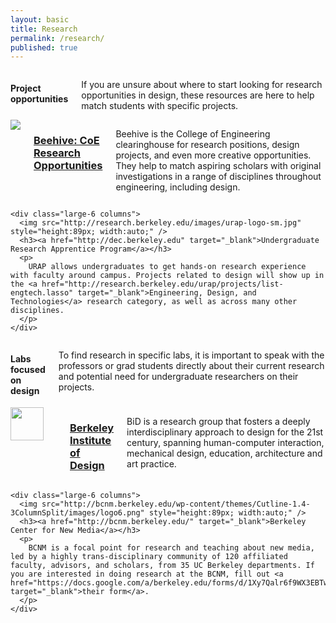 ```yaml
---
layout: basic
title: Research
permalink: /research/
published: true
---
```


<section class="page-content">

<div class="row">
	<div class="large-12 columns">
		<h4>Project opportunities</h4>
		<p>
			If you are unsure about where to start looking for research opportunities in design, these resources are here to help match students with specific projects.
		</p>
	</div>
	<div class="large-6 columns">
	  <img src="http://beehive.berkeley.edu/assets/header_coe.gif" />
	  <h3><a href="http://dec.berkeley.edu" target="_blank">Beehive: CoE Research Opportunities</a></h3>
	  <p>
	  	Beehive is the College of Engineering clearinghouse for research positions, design projects, and even more creative opportunities. They help to match aspiring scholars with original investigations in a range of disciplines throughout engineering, including design.
	  </p>
	</div>

	<div class="large-6 columns">
	  <img src="http://research.berkeley.edu/images/urap-logo-sm.jpg" style="height:89px; width:auto;" />
	  <h3><a href="http://dec.berkeley.edu" target="_blank">Undergraduate Research Apprentice Program</a></h3>
	  <p>
	  	URAP allows undergraduates to get hands-on research experience with faculty around campus. Projects related to design will show up in the <a href="http://research.berkeley.edu/urap/projects/list-engtech.lasso" target="_blank">Engineering, Design, and Technologies</a> research category, as well as across many other disciplines.
	  </p>
	</div>

</div>


<div class="row row-2">
	<div class="large-12 columns">
		<h4>Labs focused on design</h4>
		<p>
			To find research in specific labs, it is important to speak with the professors or grad students directly about their current research and potential need for undergraduate researchers on their projects.
		</p>
	</div>
	<div class="large-6 columns">
	  <img src="http://bid.berkeley.edu/images/bid_logo.gif" style="height:53px; width:auto;" /><br /><br />
	  <h3><a href="http://bid.berkeley.edu/" target="_blank">Berkeley Institute of Design</a></h3>
	  <p>
	  	BiD is a research group that fosters a deeply interdisciplinary approach to design for the 21st century, spanning human-computer interaction, mechanical design, education, architecture and art practice. 
	  </p>
	</div>

	<div class="large-6 columns">
	  <img src="http://bcnm.berkeley.edu/wp-content/themes/Cutline-1.4-3ColumnSplit/images/logo6.png" style="height:89px; width:auto;" />
	  <h3><a href="http://bcnm.berkeley.edu/" target="_blank">Berkeley Center for New Media</a></h3>
	  <p>
	  	BCNM is a focal point for research and teaching about new media, led by a highly trans-disciplinary community of 120 affiliated faculty, advisors, and scholars, from 35 UC Berkeley departments. If you are interested in doing research at the BCNM, fill out <a href="https://docs.google.com/a/berkeley.edu/forms/d/1Xy7Qalr6f9WX3EBTw8JWmfc_WzbJ9OiJtcFYKwMLqfY/viewform" target="_blank">their form</a>.
	  </p>
	</div>

</div>

</section>